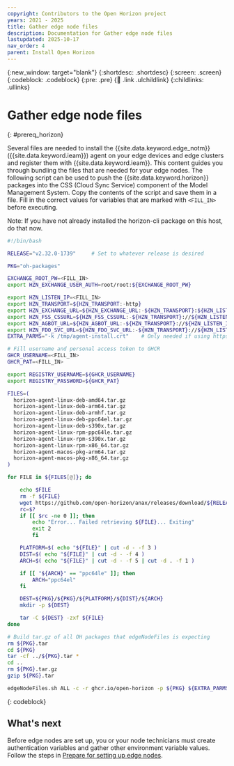```yaml
---
copyright: Contributors to the Open Horizon project
years: 2021 - 2025
title: Gather edge node files
description: Documentation for Gather edge node files
lastupdated: 2025-10-17
nav_order: 4
parent: Install Open Horizon
---
```


{:new_window: target="blank"}
{:shortdesc: .shortdesc}
{:screen: .screen}
{:codeblock: .codeblock}
{:pre: .pre}
{:child: .link .ulchildlink}
{:childlinks: .ullinks}

# Gather edge node files
{: #prereq_horizon}

Several files are needed to install the {{site.data.keyword.edge_notm}} ({{site.data.keyword.ieam}}) agent on your edge devices and edge clusters and register them with {{site.data.keyword.ieam}}. This content guides you through bundling the files that are needed for your edge nodes. The following script can be used to push the {{site.data.keyword.horizon}} packages into the CSS (Cloud Sync Service) component of the Model Management System. Copy the contents of the script and save them in a file. Fill in the correct values for variables that are marked with `<FILL_IN>` before executing. 

Note: If you have not already installed the horizon-cli package on this host, do that now.

```bash
#!/bin/bash

RELEASE="v2.32.0-1739"     # Set to whatever release is desired

PKG="oh-packages"

EXCHANGE_ROOT_PW=<FILL_IN>
export HZN_EXCHANGE_USER_AUTH=root/root:${EXCHANGE_ROOT_PW}

export HZN_LISTEN_IP=<FILL_IN>
export HZN_TRANSPORT=${HZN_TRANSPORT:-http}
export HZN_EXCHANGE_URL=${HZN_EXCHANGE_URL:-${HZN_TRANSPORT}:${HZN_LISTEN_IP}:3090v1}
export HZN_FSS_CSSURL=${HZN_FSS_CSSURL:-${HZN_TRANSPORT}://${HZN_LISTEN_IP}:9443}
export HZN_AGBOT_URL=${HZN_AGBOT_URL:-${HZN_TRANSPORT}://${HZN_LISTEN_IP}:3111}
export HZN_FDO_SVC_URL=${HZN_FDO_SVC_URL:-${HZN_TRANSPORT}://${HZN_LISTEN_IP}:9008/api}
EXTRA_PARMS="-k /tmp/agent-install.crt"    # Only needed if using https

# Fill username and personal access token to GHCR
GHCR_USERNAME=<FILL_IN>
GHCR_PAT=<FILL_IN>

export REGISTRY_USERNAME=${GHCR_USERNAME}
export REGISTRY_PASSWORD=${GHCR_PAT}

FILES=(
  horizon-agent-linux-deb-amd64.tar.gz
  horizon-agent-linux-deb-arm64.tar.gz
  horizon-agent-linux-deb-armhf.tar.gz
  horizon-agent-linux-deb-ppc64el.tar.gz
  horizon-agent-linux-deb-s390x.tar.gz
  horizon-agent-linux-rpm-ppc64le.tar.gz
  horizon-agent-linux-rpm-s390x.tar.gz
  horizon-agent-linux-rpm-x86_64.tar.gz
  horizon-agent-macos-pkg-arm64.tar.gz
  horizon-agent-macos-pkg-x86_64.tar.gz
)

for FILE in ${FILES[@]}; do

	echo $FILE
	rm -f ${FILE}
	wget https://github.com/open-horizon/anax/releases/download/${RELEASE}/${FILE}
	rc=$?
	if [[ $rc -ne 0 ]]; then
		echo "Error... Failed retrieving ${FILE}... Exiting"
		exit 2
        fi

	PLATFORM=$( echo "${FILE}" | cut -d - -f 3 )
	DIST=$( echo "${FILE}" | cut -d - -f 4 )
	ARCH=$( echo "${FILE}" | cut -d - -f 5 | cut -d . -f 1 )

	if [[ "${ARCH}" == "ppc64le" ]]; then
		ARCH="ppc64el"
	fi

	DEST=${PKG}/${PKG}/${PLATFORM}/${DIST}/${ARCH}
	mkdir -p ${DEST}

	tar -C ${DEST} -zxf ${FILE}
done

# Build tar.gz of all OH packages that edgeNodeFiles is expecting
rm ${PKG}.tar
cd ${PKG}
tar -cf ../${PKG}.tar *
cd ..
rm ${PKG}.tar.gz
gzip ${PKG}.tar

edgeNodeFiles.sh ALL -c -r ghcr.io/open-horizon -p ${PKG} ${EXTRA_PARMS}
```
{: codeblock}

## What's next

Before edge nodes are set up, you or your node technicians must create authentication variables and gather other environment variable values. Follow the steps in [Prepare for setting up edge nodes](prepare_for_edge_nodes.md).
